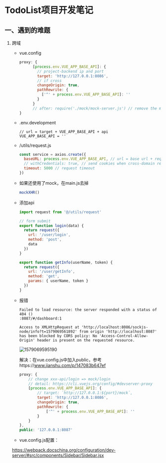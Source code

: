 # TodoList项目开发笔记

## 一、遇到的难题

1. 跨域

   * vue.config

     ```js
     proxy: {
           [process.env.VUE_APP_BASE_API]: {
             // project-backend ip and port
             target: 'http://127.0.0.1:8086',
             // if cross
             changeOrigin: true,
             pathRewrite: {
               ['^' + process.env.VUE_APP_BASE_API]: ''
             }
           }
           // after: require('./mock/mock-server.js') // remove the mock
     }
     ```

   * .env.development

     ```
     // url = target + VUE_APP_BASE_API + api
     VUE_APP_BASE_API = ''
     ```

   * /utils/request.js

     ```js
     const service = axios.create({
       baseURL: process.env.VUE_APP_BASE_API, // url = base url + request url
       // withCredentials: true, // send cookies when cross-domain requests
       timeout: 5000 // request timeout
     })
     ```

   * 如果还使用了mock，在main.js去掉

     ```js
     mockXHR()
     ```

   * 添加api

     ```js
     import request from '@/utils/request'
     
     // form submit
     export function login(data) {
       return request({
         url: '/user/login',
         method: 'post',
         data
       })
     }
     
     export function getInfo(userName, token) {
       return request({
         url: '/user/getInfo',
         method: 'get',
         params: { userName, token }
       })
     }
     ```

   * 报错

     ```
     Failed to load resource: the server responded with a status of 404 ()
     :8087/#/dashboard:1
     
     Access to XMLHttpRequest at 'http://localhost:8086/sockjs-node/info?t=1579069561892' from origin 'http://localhost:8087' has been blocked by CORS policy: No 'Access-Control-Allow-Origin' header is present on the requested resource.
     ```

     ![1579069595190](C:\Users\LINRE\AppData\Roaming\Typora\typora-user-images\1579069595190.png)

     解决：在vue.config.js中加入public，参考https://www.jianshu.com/p/147083b647ef

     ```js
     proxy: {
         // change xxx-api/login => mock/login
         // detail: https://cli.vuejs.org/config/#devserver-proxy
         [process.env.VUE_APP_BASE_API]: {
             // target: `http://127.0.0.1:${port}/mock`,
             target: 'http://127.0.0.1:8086',
             changeOrigin: true,
             pathRewrite: {
                 ['^' + process.env.VUE_APP_BASE_API]: ''
             }
         }
     },
     public: '127.0.0.1:8087'
     ```

    * vue.config.js配置：

     https://webpack.docschina.org/configuration/dev-server/#src/components/Sidebar/Sidebar.jsx

